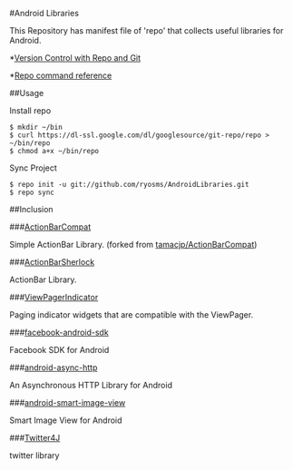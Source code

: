 #Android Libraries

This Repository has manifest file of 'repo' that collects useful libraries for Android.

*[Version Control with Repo and Git](http://source.android.com/source/version-control.html)

*[Repo command reference](http://source.android.com/source/using-repo.html)

##Usage

Install repo

```
$ mkdir ~/bin
$ curl https://dl-ssl.google.com/dl/googlesource/git-repo/repo > ~/bin/repo
$ chmod a+x ~/bin/repo
```

Sync Project

```
$ repo init -u git://github.com/ryosms/AndroidLibraries.git
$ repo sync
```

##Inclusion

###[ActionBarCompat](https://github.com/ryosms/ActionBarCompat)

Simple ActionBar Library.
(forked from [tamacjp/ActionBarCompat](https://github.com/tamacjp/ActionBarCompat))

###[ActionBarSherlock](https://github.com/JakeWharton/ActionBarSherlock)

ActionBar Library.

###[ViewPagerIndicator](https://github.com/JakeWharton/Android-ViewPagerIndicator)

Paging indicator widgets that are compatible with the ViewPager.

###[facebook-android-sdk](https://github.com/facebook/facebook-android-sdk)

Facebook SDK for Android 

###[android-async-http](https://github.com/loopj/android-async-http)

An Asynchronous HTTP Library for Android

###[android-smart-image-view](https://github.com/loopj/android-smart-image-view)

Smart Image View for Android

###[Twitter4J](https://github.com/yusuke/twitter4j/)

twitter library
